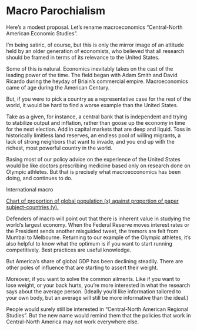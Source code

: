# Macro Parochialism

Here’s a modest proposal. Let’s rename macroeconomics “Central-North American Economic Studies”.

I’m being satiric, of course, but this is only the mirror image of an attitude held by an older generation of economists, who believed that all research should be framed in terms of its relevance to the United States.

Some of this is natural. Economics inevitably takes on the cast of the leading power of the time. The field began with Adam Smith and David Ricardo during the heyday of Briain’s commercial empire. Macroeconomics came of age during the American Century.

But, if you were to pick a country as a representative case for the rest of the world, it would be hard to find a worse example than the United States.

Take as a given, for instance, a central bank that is independent and trying to stabilize output and inflation, rather than goose up the economy in time for the next election. Add in capital markets that are deep and liquid. Toss in historically limitless land reserves, an endless pool of willing migrants, a lack of strong neighbors that want to invade, and you end up with the richest, most powerful country in the world.

Basing most of our policy advice on the experience of the United States would be like doctors prescribing medicine based only on research done on Olympic athletes. But that is precisely what macroecconomics has been doing, and continues to do.

International macro

<u>Chart of proportion of global population (x) against proportion of paper subject-countries (y).</u>

Defenders of macro will point out that there is inherent value in studying the world’s largest economy. When the Federal Reserve moves interest rates or the President sends another misguided tweet, the tremors are felt from Mumbai to Melbourne. Returning to our example of the Olympic athletes, it’s also helpful to know what the optimum is if you want to start running competitively. Best practices are useful knowledge.

But America’s share of global GDP has been declining steadily. There are other poles of influence that are starting to assert their weight. 

Moreover, if you want to solve the common ailments. Like if you want to lose weight, or your back hurts, you’re more interested in what the research says about the average person. (Ideally you’d like information tailored to your own body, but an average will still be more informative than the ideal.)

People would surely still be interested in “Central-North American Regional Studies”. But the new name would remind them that the policies that work in Central-North America may not work everywhere else.